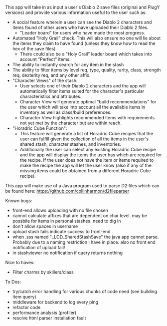 This app will take in as input a user's Diablo 2 save files (original and PlugY versions) and provide various information useful to the user such as:

 - A social feature wherein a user can see the Diablo 2 characters and items found of other users who have uploaded their Diablo 2 files.
      - "Leader board" for users who have made the most progress.
 - Automated "Holy Grail" check. This will also ensure no one will lie about the items they claim to have found (unless they know how to read the hex of the save files)
      - There could also be a "Holy Grail" leader board which takes into account "Perfect" items.
 - The ability to instantly search for any item in the stash
 - The ability to filter items by level req, type, quality, rarity, class, strength req, dexterity req, and any other affix.
 - "Character Views" of the stash: 
      - User selects one of their Diablo 2 characters and the app will automatically filter items suited for the character's particular characteristics and attributes.
      - Character View will generate optimal "build recommendations" for the user which will take into account all the available items in inventory as well as class/build preferences.
      - Character View highlights recommended items with requirements not yet met by the character but are within reach.
 - "Horadric Cube Function":
      - This feature will generate a list of Horadric Cube recipes that the user can fulfill given the collection of all the items in the user's shared stash, character stashes, and inventories.
      - Additionally the user can select any existing Horadric Cube recipe and the app will display the items the user has which are required for the recipe. If the user does not have the item or items required to make the recipe the app will let the user know (also if any of the missing items could be obtained from a different Horadric Cube recipe).

This app will make use of a Java program used to parse D2 files which can be found here: https://github.com/collinharmon/d2fileparser


Known bugs:
 - front-end allows uploading with no file chosen
 - cannot calculate affixes that are dependent on char level. may be possbile for items in personal stashes. need to dig in
 - don't allow spaces in username
 - upload stash fails indicate success to front-end
 - when .sss named "_LOD_SharedStashSave" the java app cannot parse. Probably due to a naming restriction i have in place. also no front end notification of upload fail!
 - in stashviewer no notification if query returns nothing


Nice to haves:
 - Filter charms by skillers/class 


 To Dos:
 - try/catch error handling for various chunks of code need (see building item query)
 - middleware for backend to log every ping
 - refactor code
 - performance analysis (profiler)
 - resolve html parser installation fault